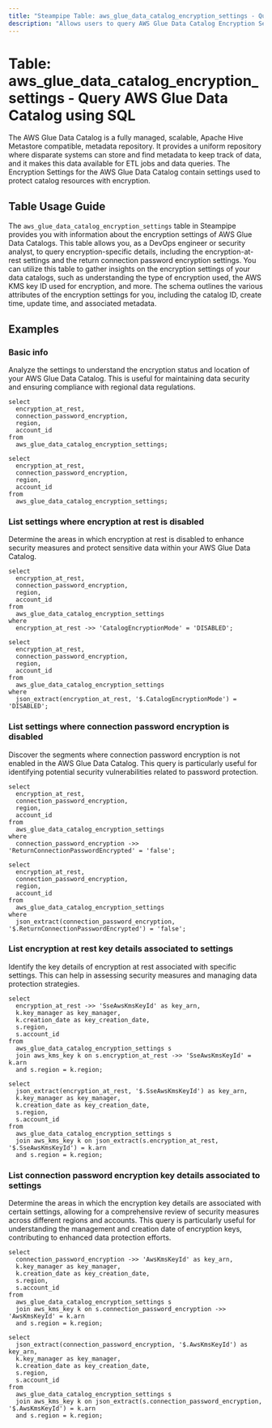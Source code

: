 ```yaml
---
title: "Steampipe Table: aws_glue_data_catalog_encryption_settings - Query AWS Glue Data Catalog using SQL"
description: "Allows users to query AWS Glue Data Catalog Encryption Settings."
---
```


# Table: aws_glue_data_catalog_encryption_settings - Query AWS Glue Data Catalog using SQL

The AWS Glue Data Catalog is a fully managed, scalable, Apache Hive Metastore compatible, metadata repository. It provides a uniform repository where disparate systems can store and find metadata to keep track of data, and it makes this data available for ETL jobs and data queries. The Encryption Settings for the AWS Glue Data Catalog contain settings used to protect catalog resources with encryption.

## Table Usage Guide

The `aws_glue_data_catalog_encryption_settings` table in Steampipe provides you with information about the encryption settings of AWS Glue Data Catalogs. This table allows you, as a DevOps engineer or security analyst, to query encryption-specific details, including the encryption-at-rest settings and the return connection password encryption settings. You can utilize this table to gather insights on the encryption settings of your data catalogs, such as understanding the type of encryption used, the AWS KMS key ID used for encryption, and more. The schema outlines the various attributes of the encryption settings for you, including the catalog ID, create time, update time, and associated metadata.

## Examples

### Basic info
Analyze the settings to understand the encryption status and location of your AWS Glue Data Catalog. This is useful for maintaining data security and ensuring compliance with regional data regulations.

```sql+postgres
select
  encryption_at_rest,
  connection_password_encryption,
  region,
  account_id
from
  aws_glue_data_catalog_encryption_settings;
```

```sql+sqlite
select
  encryption_at_rest,
  connection_password_encryption,
  region,
  account_id
from
  aws_glue_data_catalog_encryption_settings;
```

### List settings where encryption at rest is disabled
Determine the areas in which encryption at rest is disabled to enhance security measures and protect sensitive data within your AWS Glue Data Catalog.

```sql+postgres
select
  encryption_at_rest,
  connection_password_encryption,
  region,
  account_id
from
  aws_glue_data_catalog_encryption_settings
where
  encryption_at_rest ->> 'CatalogEncryptionMode' = 'DISABLED';
```

```sql+sqlite
select
  encryption_at_rest,
  connection_password_encryption,
  region,
  account_id
from
  aws_glue_data_catalog_encryption_settings
where
  json_extract(encryption_at_rest, '$.CatalogEncryptionMode') = 'DISABLED';
```

### List settings where connection password encryption is disabled
Discover the segments where connection password encryption is not enabled in the AWS Glue Data Catalog. This query is particularly useful for identifying potential security vulnerabilities related to password protection.

```sql+postgres
select
  encryption_at_rest,
  connection_password_encryption,
  region,
  account_id
from
  aws_glue_data_catalog_encryption_settings
where
  connection_password_encryption ->> 'ReturnConnectionPasswordEncrypted' = 'false';
```

```sql+sqlite
select
  encryption_at_rest,
  connection_password_encryption,
  region,
  account_id
from
  aws_glue_data_catalog_encryption_settings
where
  json_extract(connection_password_encryption, '$.ReturnConnectionPasswordEncrypted') = 'false';
```

### List encryption at rest key details associated to settings
Identify the key details of encryption at rest associated with specific settings. This can help in assessing security measures and managing data protection strategies.

```sql+postgres
select
  encryption_at_rest ->> 'SseAwsKmsKeyId' as key_arn,
  k.key_manager as key_manager,
  k.creation_date as key_creation_date,
  s.region,
  s.account_id
from
  aws_glue_data_catalog_encryption_settings s
  join aws_kms_key k on s.encryption_at_rest ->> 'SseAwsKmsKeyId' = k.arn
  and s.region = k.region;
```

```sql+sqlite
select
  json_extract(encryption_at_rest, '$.SseAwsKmsKeyId') as key_arn,
  k.key_manager as key_manager,
  k.creation_date as key_creation_date,
  s.region,
  s.account_id
from
  aws_glue_data_catalog_encryption_settings s
  join aws_kms_key k on json_extract(s.encryption_at_rest, '$.SseAwsKmsKeyId') = k.arn
  and s.region = k.region;
```

### List connection password encryption key details associated to settings
Determine the areas in which the encryption key details are associated with certain settings, allowing for a comprehensive review of security measures across different regions and accounts. This query is particularly useful for understanding the management and creation date of encryption keys, contributing to enhanced data protection efforts.

```sql+postgres
select
  connection_password_encryption ->> 'AwsKmsKeyId' as key_arn,
  k.key_manager as key_manager,
  k.creation_date as key_creation_date,
  s.region,
  s.account_id
from
  aws_glue_data_catalog_encryption_settings s
  join aws_kms_key k on s.connection_password_encryption ->> 'AwsKmsKeyId' = k.arn
  and s.region = k.region;
```

```sql+sqlite
select
  json_extract(connection_password_encryption, '$.AwsKmsKeyId') as key_arn,
  k.key_manager as key_manager,
  k.creation_date as key_creation_date,
  s.region,
  s.account_id
from
  aws_glue_data_catalog_encryption_settings s
  join aws_kms_key k on json_extract(s.connection_password_encryption, '$.AwsKmsKeyId') = k.arn
  and s.region = k.region;
```